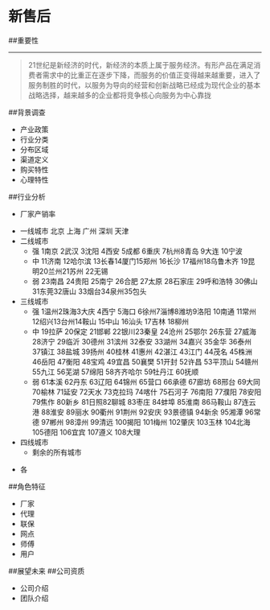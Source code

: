 # 新售后
##重要性
___
>21世纪是新经济的时代，新经济的本质上属于服务经济。有形产品在满足消费者需求中的比重正在逐步下降，而服务的价值正变得越来越重要，进入了服务制胜的时代，以服务为导向的经营和创新战略已经成为现代企业的基本战略选择，越来越多的企业都将竞争核心向服务为中心靠拢

##背景调查
* 产业政策
* 行业分类
* 分布区域
* 渠道定义
* 购买特性
* 心理特性

##行业分析
 * 厂家产销率
  - 一线城市 北京 上海  广州  深圳 天津
  - 二线城市
    - 强 1南京 2武汉 3沈阳 4西安 5成都 6重庆 7杭州8青岛 9大连 10宁波
    - 中 11济南 12哈尔滨 13长春14厦门15郑州 16长沙 17福州18乌鲁木齐 19昆明20兰州21苏州 22无锡
    - 弱  23南昌 24贵阳 25南宁 26合肥 27太原 28石家庄 29呼和浩特 30佛山31东莞32唐山 33烟台34泉州35包头
  - 三线城市 
    - 强 1温州2珠海3大庆 4西宁 5海口 6徐州7淄博8潍坊9洛阳 10南通 11常州12绍兴13台州14鞍山 15中山 16汕头 17吉林 18柳州
    - 中 19拉萨 20保定 21邯郸 22银川23秦皇 24沧州 25鄂尔 26东营 27威海 28济宁 29临沂 30德州 31滨州 32泰安 33湖州 34嘉兴 35金华 36泰州 37镇江 38盐城 39扬州 40桂林 41惠州 42湛江 43江门 44茂名 45株洲 46岳阳 47衡阳 48宝鸡 49宜昌 50襄樊 51开封 52许昌 53平顶山 54赣州 55九江 56芜湖 57绵阳 58齐齐哈尔 59牡丹江 60抚顺
    - 弱 61本溪 62丹东 63辽阳 64锦州 65营口 66承德 67廊坊 68邢台 69大同 70榆林 71延安 72天水 73克拉玛 74喀什 75石河子 76南阳 77濮阳 78安阳 79焦作 80新乡 81日照82聊城 83枣庄 84蚌埠 85淮南 86马鞍山 87连云港 88淮安 89丽水 90衢州 91荆州 92安庆 93景德镇 94新余 95湘潭 96常德 97郴州 98漳州 99清远 100揭阳 101梅州 102肇庆 103玉林 104北海105德阳 106宜宾 107遵义 108大理
   - 四线城市
     - 剩余的所有城市
 * 各


##角色特征
 * 厂家
 * 代理
 * 联保
 * 网点
 * 师傅
 * 用户
 
##展望未来
##公司资质
  * 公司介绍
  * 团队介绍
